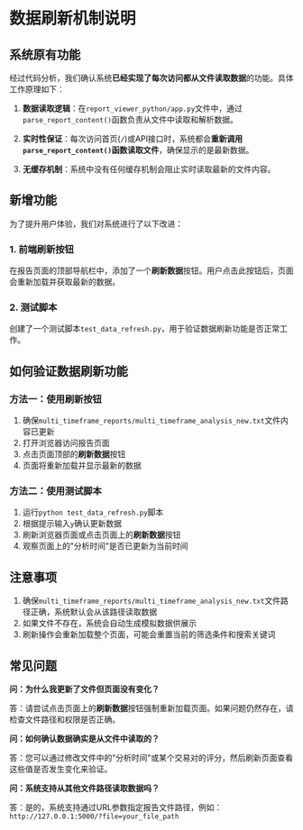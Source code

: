 # 数据刷新机制说明

## 系统原有功能

经过代码分析，我们确认系统**已经实现了每次访问都从文件读取数据**的功能。具体工作原理如下：

1. **数据读取逻辑**：在`report_viewer_python/app.py`文件中，通过`parse_report_content()`函数负责从文件中读取和解析数据。

2. **实时性保证**：每次访问首页(`/`)或API接口时，系统都会**重新调用`parse_report_content()`函数读取文件**，确保显示的是最新数据。

3. **无缓存机制**：系统中没有任何缓存机制会阻止实时读取最新的文件内容。

## 新增功能

为了提升用户体验，我们对系统进行了以下改进：

### 1. 前端刷新按钮

在报告页面的顶部导航栏中，添加了一个**刷新数据**按钮。用户点击此按钮后，页面会重新加载并获取最新的数据。

### 2. 测试脚本

创建了一个测试脚本`test_data_refresh.py`，用于验证数据刷新功能是否正常工作。

## 如何验证数据刷新功能

### 方法一：使用刷新按钮

1. 确保`multi_timeframe_reports/multi_timeframe_analysis_new.txt`文件内容已更新
2. 打开浏览器访问报告页面
3. 点击页面顶部的**刷新数据**按钮
4. 页面将重新加载并显示最新的数据

### 方法二：使用测试脚本

1. 运行`python test_data_refresh.py`脚本
2. 根据提示输入`y`确认更新数据
3. 刷新浏览器页面或点击页面上的**刷新数据**按钮
4. 观察页面上的"分析时间"是否已更新为当前时间

## 注意事项

1. 确保`multi_timeframe_reports/multi_timeframe_analysis_new.txt`文件路径正确，系统默认会从该路径读取数据
2. 如果文件不存在，系统会自动生成模拟数据供展示
3. 刷新操作会重新加载整个页面，可能会重置当前的筛选条件和搜索关键词

## 常见问题

**问：为什么我更新了文件但页面没有变化？**

答：请尝试点击页面上的**刷新数据**按钮强制重新加载页面。如果问题仍然存在，请检查文件路径和权限是否正确。

**问：如何确认数据确实是从文件中读取的？**

答：您可以通过修改文件中的"分析时间"或某个交易对的评分，然后刷新页面查看这些值是否发生变化来验证。

**问：系统支持从其他文件路径读取数据吗？**

答：是的，系统支持通过URL参数指定报告文件路径，例如：`http://127.0.0.1:5000/?file=your_file_path`